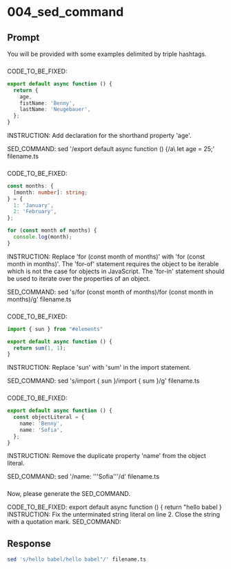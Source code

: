 # 004_sed_command

## Prompt

You will be provided with some examples delimited by triple hashtags.
###
CODE_TO_BE_FIXED:
```TypeScript
export default async function () {
  return {
    age,
    fistName: 'Benny',
    lastName: 'Neugebauer',
  };
}
```
INSTRUCTION:
Add declaration for the shorthand property 'age'.

SED_COMMAND:
sed '/export default async function () {/a\\
    let age = 25;' filename.ts
###
CODE_TO_BE_FIXED:
```TypeScript
const months: {
  [month: number]: string;
} = {
  1: 'January',
  2: 'February',
};

for (const month of months) {
  console.log(month);
}
```
INSTRUCTION:
Replace 'for (const month of months)' with 'for (const month in months)'. The 'for-of' statement requires the object to be iterable which is not the case for objects in JavaScript. The 'for-in' statement should be used to iterate over the properties of an object.

SED_COMMAND:
sed 's/for (const month of months)/for (const month in months)/g' filename.ts
###
CODE_TO_BE_FIXED:
```TypeScript
import { sun } from "#elements"

export default async function () {
  return sum(1, 1);
}
```
INSTRUCTION:
Replace 'sun' with 'sum' in the import statement.

SED_COMMAND:
sed 's/import { sun }/import { sum }/g' filename.ts
###
CODE_TO_BE_FIXED:
```TypeScript
export default async function () {
  const objectLiteral = {
    name: 'Benny',
    name: 'Sofia',
  };
}
```
INSTRUCTION:
Remove the duplicate property 'name' from the object literal.

SED_COMMAND:
sed '/name: '\''Sofia'\''/d' filename.ts
###

Now, please generate the SED_COMMAND.

CODE_TO_BE_FIXED: 
export default async function () {
    return "hello babel
}
INSTRUCTION: 
Fix the unterminated string literal on line 2. Close the string with a quotation mark.
SED_COMMAND:

## Response

```bash
sed 's/hello babel/hello babel"/' filename.ts
```


